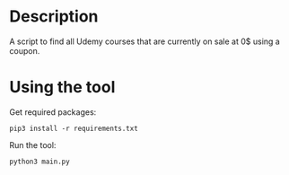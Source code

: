 # Description
A script to find all Udemy courses that are currently on sale at 0$ using a coupon.

# Using the tool
Get required packages:
```
pip3 install -r requirements.txt
```

Run the tool:
```
python3 main.py
```
